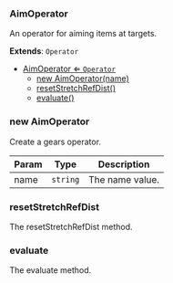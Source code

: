 <a name="AimOperator"></a>

### AimOperator 
An operator for aiming items at targets.


**Extends**: <code>Operator</code>  

* [AimOperator ⇐ <code>Operator</code>](#AimOperator)
    * [new AimOperator(name)](#new-AimOperator)
    * [resetStretchRefDist()](#resetStretchRefDist)
    * [evaluate()](#evaluate)

<a name="new_AimOperator_new"></a>

### new AimOperator
Create a gears operator.


| Param | Type | Description |
| --- | --- | --- |
| name | <code>string</code> | The name value. |

<a name="AimOperator+resetStretchRefDist"></a>

### resetStretchRefDist
The resetStretchRefDist method.


<a name="AimOperator+evaluate"></a>

### evaluate
The evaluate method.


